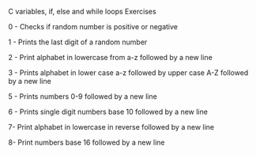C variables, if, else and while loops Exercises

0 - Checks if random number is positive or negative

1 - Prints the last digit of a random number

2 - Print alphabet in lowercase from a-z followed by a new line

3 - Prints alphabet in lower case a-z followed by upper case A-Z followed by a new line

5 - Prints numbers 0-9 followed by a new line

6 - Prints single digit numbers base 10 followed by a new line

7- Print alphabet in lowercase in reverse followed by a new line

8- Print numbers base 16 followed by a new line
